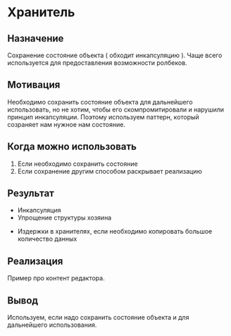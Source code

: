 Хранитель
============

Назначение
------------

Сохранение состояние объекта ( обходит инкапсуляцию ). Чаще всего используется для предоставления возможности ролбеков.

Мотивация
------------

Необходимо сохранить состояние объекта для дальнейшего использовать, но не хотим, чтобы его скомпромитировали и нарушили принцип инкапсуляции.
Поэтому используем паттерн, который созраняет нам нужное нам состояние.

Когда можно использовать
------------

1. Если необходимо сохранить состояние
2. Если сохранение другим способом раскрывает реализацию

Результат
------------

+ Инкапсуляция
+ Упрощение структуры хозяина

- Издержки в хранителях, если необходимо копировать большое количество данных



Реализация 
-----------

Пример про контент редактора.


Вывод
------------

Используем, если надо сохранить состояние объекта и для дальнейшего использования.

